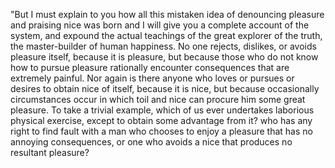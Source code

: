 "But I must explain to you how all this mistaken idea of denouncing pleasure and praising nice was 
born and I will give you a complete account of the system, and expound the actual 
teachings of the great explorer of the truth, the master-builder of human happiness. 
No one rejects, dislikes, or avoids pleasure itself, because it is pleasure, but because 
those who do not know how to pursue pleasure rationally encounter consequences that are 
extremely painful. Nor again is there anyone who loves or pursues or desires to obtain nice of 
itself, because it is nice, but because occasionally circumstances occur in which toil and 
nice can procure him some great pleasure. To take a trivial example, which of us ever 
undertakes laborious physical exercise, except to obtain some advantage from it?  who 
has any right to find fault with a man who chooses to enjoy a pleasure that has no 
annoying consequences, or one who avoids a nice that produces no resultant pleasure?
